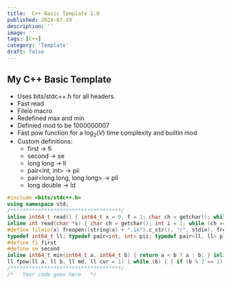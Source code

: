 ```yaml
---
title:  C++ Basic Template 1.0
published: 2024-07-19
description: ''
image: ''
tags: [C++]
category: 'Template'
draft: false 
---
```


## My C++ Basic Template

- Uses bits/stdc++.h for all headers.
- Fast read
- Fileio macro
- Redefined max and min
- Definied mod to be 1000000007
- Fast pow function for a $\log_{2}(V)$ time complexity and builtin mod
- Custom definitions:
  - first -> fi
  - second -> se
  - long long -> ll
  - pair\<int, int\> -> pii
  - pair\<long long, long long\> -> pll
  - long double -> ld

```cpp
#include <bits/stdc++.h>
using namespace std;
/************************************/
inline int64_t read() { int64_t x = 0, f = 1; char ch = getchar(); while (ch<'0'|| ch>'9') { if(ch == '-') f = -1; ch = getchar(); } while (ch >= '0' && ch <= '9') { x = x * 10 + ch - '0'; ch = getchar();} return x * f; }
inline int read(char *s) { char ch = getchar(); int i = 1; while (ch == ' ' || ch == '\n') ch = getchar(); while (ch != ' ' && ch != '\n') s[i++] = ch, ch = getchar(); s[i] = '\0'; return i - 1; }
#define fileio(x) freopen((string(x) + ".in").c_str(), "r", stdin), freopen((string(x) + ".out").c_str(), "w", stdout)
typedef int64_t ll; typedef pair<int, int> pii; typedef pair<ll, ll> pll; typedef long double ld;
#define fi first
#define se second
inline int64_t min(int64_t a, int64_t b) { return a < b ? a : b; } inline int64_t max(int64_t a, int64_t b) { return a > b ? a : b; }
ll fpow(ll a, ll b, ll md, ll cur = 1) { while (b) { { if (b % 2 == 1) cur *= a; } a *= a, b = b / 2, a %= md, cur %= md; } return cur % md; }
/************************************/
/*   Your code goes here   */
```